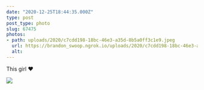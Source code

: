 ```yaml
---
date: "2020-12-25T18:44:35.000Z"
type: post 
post_type: photo
slug: 67475
photos: 
- path: uploads/2020/c7cdd198-18bc-46e3-a35d-8b5a0ff3c1e9.jpeg
  url: https://brandon_swoop.ngrok.io/uploads/2020/c7cdd198-18bc-46e3-a35d-8b5a0ff3c1e9.jpeg
  alt: 
---
```

This girl ❤️


![](/uploads/2020/c7cdd198-18bc-46e3-a35d-8b5a0ff3c1e9.jpeg)
